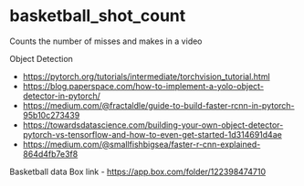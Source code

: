 # basketball_shot_count
Counts the number of misses and makes in a video

Object Detection
- https://pytorch.org/tutorials/intermediate/torchvision_tutorial.html
- https://blog.paperspace.com/how-to-implement-a-yolo-object-detector-in-pytorch/
- https://medium.com/@fractaldle/guide-to-build-faster-rcnn-in-pytorch-95b10c273439
- https://towardsdatascience.com/building-your-own-object-detector-pytorch-vs-tensorflow-and-how-to-even-get-started-1d314691d4ae
- https://medium.com/@smallfishbigsea/faster-r-cnn-explained-864d4fb7e3f8

Basketball data Box link - https://app.box.com/folder/122398474710

